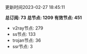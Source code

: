 更新时间2023-02-27 18:45:11

**总订阅: 73**
**总节点: 1209**
**有效节点: 451**
- v2ray节点: 279
- ss节点: 133
- trojan节点: 36
- ssr节点: 3
